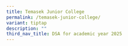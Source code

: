 ```yaml
---
title: Temasek Junior College
permalink: /temasek-junior-college/
variant: tiptap
description: ""
third_nav_title: DSA for academic year 2025
---
```


